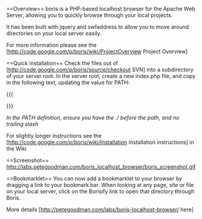==Overview==
boris is a PHP-based localhost browser for the Apache Web Server, allowing you to quickly browse through your local projects.

It has been built with jquery and swfaddress to allow you to move around directories on your local server easily. 

For more information please see the [http://code.google.com/p/boris/wiki/ProjectOverview Project Overview]

==Quick installation== 
Check the files out of [http://code.google.com/p/boris/source/checkout SVN] into a subdirectory of your server root.  In the server root, create a new index.php file, and copy in the following text, updating the value for PATH:

{{{
<?php
    // set the location of the main boris directory
    // Leave off trailing slash
    define("INCLUDE_PATH", "./path/to/boris/trunk");

    // set the location of the directory you want to index from
    define("INDEX_ROOT_PATH", "../../../");
	
    // set the path for the tabs to index
    define("TAB_PATH", "./");
	
    // include (and start) boris localhost browser
    include_once(INCLUDE_PATH."/index.php");
?>
}}}

*In the PATH definition, ensure you have the ./ before the path, and no trailing slash*  

For slightly longer instructions see the [http://code.google.com/p/boris/wiki/Installation installation instructions] in the Wiki


==Screenshot==
http://labs.petegoodman.com/boris_localhost_browser/boris_screenshot.gif

==Bookmarklet==
You can now add a bookmarklet to your browser by dragging a link to your bookmark bar. When looking at any page, site or file on your local server, click on the Borisify link to open that directory through Boris.

More details [http://petegoodman.com/labs/boris-localhost-browser/ here]